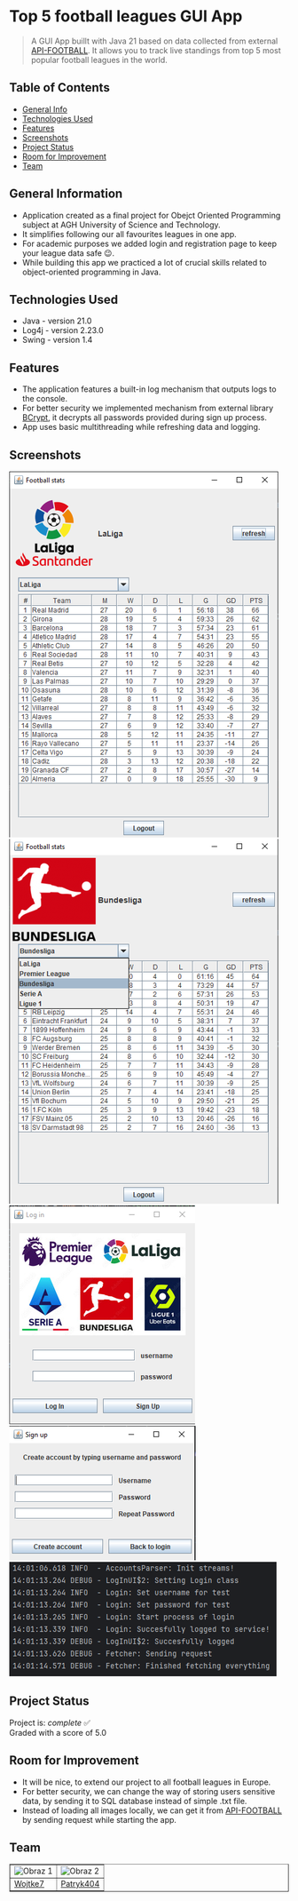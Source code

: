 # Top 5 football leagues GUI App
> A GUI App buillt with Java 21 based on data collected from external [API-FOOTBALL](https://www.api-football.com). It allows you to track live standings from top 5 most popular football leagues in the world. 

## Table of Contents
* [General Info](#general-information)
* [Technologies Used](#technologies-used)
* [Features](#features)
* [Screenshots](#screenshots)
* [Project Status](#project-status)
* [Room for Improvement](#room-for-improvement)
* [Team](#team)


## General Information
- Application created as a final project for Obejct Oriented Programming subject at AGH University of Science and Technology.
- It simplifies following our all favourites leagues in one app.
- For academic purposes we added login and registration page to keep your league data safe 😉.
- While building this app we practiced a lot of crucial skills related to object-oriented programming in Java.
<!-- You don't have to answer all the questions - just the ones relevant to your project. -->


## Technologies Used
- Java - version 21.0
- Log4j - version 2.23.0
- Swing  - version 1.4


## Features
- The application features a built-in log mechanism that outputs logs to the console.
- For better security we implemented mechanism from external library [BCrypt](https://github.com/patrickfav/bcrypt), it decrypts all passwords provided during sign up process. 
- App uses basic multithreading while refreshing data and logging.


## Screenshots
![Main page](./table_screen.png)
![Second Main_page](./second_table.png)<br>
![Login page](./login_screen.png)<br>
![Signup page](./singup_screen.png)<br>
![Logs](./logs.png)<br>





## Project Status
Project is: _complete_ ✅ <br>
Graded with a score of 5.0


## Room for Improvement

- It will be nice, to extend our project to all football leagues in Europe. 
- For better security, we can change the way of storing users sensitive data, by sending it to SQL database instead of simple .txt file.
- Instead of loading all images locally, we can get it from [API-FOOTBALL](https://www.api-football.com) by sending request while starting the app.



## Team
<table border="1">
  <tr>
    <td><img src="https://avatars.githubusercontent.com/u/113611677?v=4" alt="Obraz 1" width="200" height="200"></td>
    <td><img src="https://avatars.githubusercontent.com/u/42325713?v=4" alt="Obraz 2" width="200" height="200"></td>
  </tr>
  <tr>
    <td><a href="https://github.com/Wojtke7">Wojtke7</a></td>
    <td><a href="https://github.com/Patryk404">Patryk404</a></td>
  </tr>
</table>


<!-- Optional -->
<!-- ## License -->
<!-- This project is open source and available under the [... License](). -->

<!-- You don't have to include all sections - just the one's relevant to your project -->

